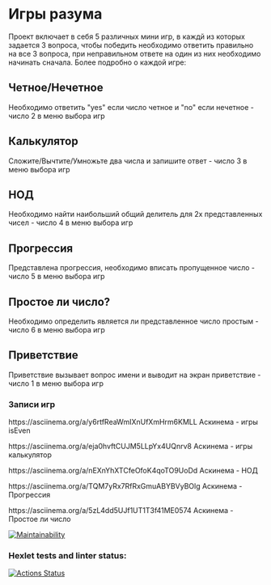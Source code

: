 <h1> Игры разума</h1>
<p>Проект включает в себя 5 различных мини игр, в каждй из которых задается 3 вопроса, чтобы победить необходимо ответить правильно на все 3 вопроса, при неправильном ответе на один из них необходимо начинать сначала. Более подробно о каждой игре:</p>
<h2>Четное/Нечетное</h2>
<p>Необходимо ответить "yes" если число четное и "no" если нечетное - число 2 в меню выбора игр</p>
<h2>Калькулятор</h2>
<p>Сложите/Вычтите/Умножьте два числа и запишите ответ - число 3 в меню выбора игр</p>
<h2>НОД</h2>
<p>Необходимо найти наибольший общий делитель для 2х представленных чисел - число 4 в меню выбора игр</p>
<h2>Прогрессия</h2>
<p>Представлена прогрессия, необходимо вписать пропущенное число - число 5 в меню выбора игр</p>
<h2>Простое ли число?</h2>
<p>Необходимо определить является ли представленное число простым - число 6 в меню выбора игр</p>
<h2>Приветствие</h2>
<p>Приветствие вызывает вопрос имени и выводит на экран приветствие - число 1 в меню выбора игр</p>
<h3>Записи игр</h3>
<p>https://asciinema.org/a/y6rtfReaWmIXnUfXmHrm6KMLL
Аскинема - игры isEven</p>
<p>https://asciinema.org/a/eja0hvftCUJM5LLpYx4UQnrv8
Аскинема - игры калькулятор</p>
<p>https://asciinema.org/a/nEXnYhXTCfeOfoK4qoTO9UoDd
Аскинема - НОД</p>
<p>https://asciinema.org/a/TQM7yRx7RfRxGmuABYBVyBOlg
Аскинема - Прогрессия</p>
<p>https://asciinema.org/a/5zL4dd5UJf1UT1T3f41ME0574
Аскинема - Простое ли число</p>

[![Maintainability](https://api.codeclimate.com/v1/badges/289faaaef7f20dcc705f/maintainability)](https://codeclimate.com/github/hendfull1/java-project-61/maintainability)

### Hexlet tests and linter status:
[![Actions Status](https://github.com/hendfull1/java-project-61/actions/workflows/hexlet-check.yml/badge.svg)](https://github.com/hendfull1/java-project-61/actions)